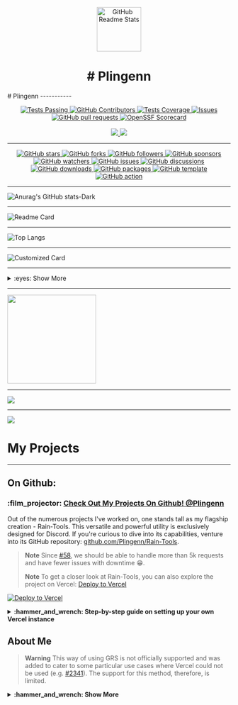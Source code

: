 <p align="center">
 <img width="100px" src="https://cdn.dribbble.com/users/2660249/screenshots/6664064/comp_1.gif" align="center" alt="GitHub Readme Stats" />
 </details>
<h1 align="center"># Plingenn</h1>
# Plingenn
-----------
</details>

</p>
  <p align="center">
    <a href="https://github.com/anuraghazra/github-readme-stats/actions">
      <img alt="Tests Passing" src="https://github.com/anuraghazra/github-readme-stats/workflows/Test/badge.svg" />
    </a>
    <a href="https://github.com/anuraghazra/github-readme-stats/graphs/contributors">
      <img alt="GitHub Contributors" src="https://img.shields.io/github/contributors/anuraghazra/github-readme-stats" />
    </a>
    <a href="https://codecov.io/gh/anuraghazra/github-readme-stats">
      <img alt="Tests Coverage" src="https://codecov.io/gh/anuraghazra/github-readme-stats/branch/master/graph/badge.svg" />
    </a>
    <a href="https://github.com/anuraghazra/github-readme-stats/issues">
      <img alt="Issues" src="https://img.shields.io/github/issues/anuraghazra/github-readme-stats?color=0088ff" />
    </a>
    <a href="https://github.com/anuraghazra/github-readme-stats/pulls">
      <img alt="GitHub pull requests" src="https://img.shields.io/github/issues-pr/anuraghazra/github-readme-stats?color=0088ff" />
    </a>
    <a href="https://securityscorecards.dev/viewer/?uri=github.com/anuraghazra/github-readme-stats">
      <img alt="OpenSSF Scorecard" src="https://api.securityscorecards.dev/projects/github.com/anuraghazra/github-readme-stats/badge" />
    </a>
    <br />
    <br />
    <a href="https://a.paddle.com/v2/click/16413/119403?link=1227">
      <img src="https://img.shields.io/badge/Supported%20by-VSCode%20Power%20User%20%E2%86%92-gray.svg?colorA=655BE1&colorB=4F44D6&style=for-the-badge"/>
    </a>
    <a href="https://a.paddle.com/v2/click/16413/119403?link=2345">
      <img src="https://img.shields.io/badge/Supported%20by-Node%20Cli.com%20%E2%86%92-gray.svg?colorA=61c265&colorB=4CAF50&style=for-the-badge"/>
    </a>
  </p>
 </details>

-----------
</details>
</p>
<!-- GitHub Star Badge -->
<p align="center">
  <a href="https://github.com/Plingenn/ThemeRain" aria-label="Star Plingenn/ThemeRain on GitHub">
    <img alt="GitHub stars" src="https://img.shields.io/github/stars/Plingenn/ThemeRain?style=for-the-badge&logo=github&color=black">
  </a>

  <!-- GitHub Fork Badge -->
  <a href="https://github.com/Plingenn/ThemeRain/fork" aria-label="Fork Plingenn/ThemeRain on GitHub">
    <img alt="GitHub forks" src="https://img.shields.io/github/forks/Plingenn/ThemeRain?style=for-the-badge&logo=github&color=black">
  </a>

  <!-- GitHub Follow Badge -->
  <a href="https://github.com/Plingenn" aria-label="Follow @Plingenn on GitHub">
    <img alt="GitHub followers" src="https://img.shields.io/github/followers/Plingenn?style=for-the-badge&logo=github&color=black">
  </a>

  <!-- GitHub Sponsor Badge -->
  <a href="https://github.com/sponsors/Plingenn" aria-label="Sponsor @Plingenn on GitHub">
    <img alt="GitHub sponsors" src="https://img.shields.io/github/sponsors/Plingenn?style=for-the-badge&logo=github&color=black">
  </a>

  <!-- GitHub Watch Badge -->
  <a href="https://github.com/Plingenn/ThemeRain/subscription" aria-label="Watch Plingenn/ThemeRain on GitHub">
    <img alt="GitHub watchers" src="https://img.shields.io/github/watchers/Plingenn/ThemeRain?style=for-the-badge&logo=github&color=black">
  </a>

  <!-- GitHub Issue Badge -->
  <a href="https://github.com/Plingenn/ThemeRain/issues" aria-label="Issue Plingenn/ThemeRain on GitHub">
    <img alt="GitHub issues" src="https://img.shields.io/github/issues/Plingenn/ThemeRain?style=for-the-badge&logo=github&color=black">
  </a>

  <!-- GitHub Discuss Badge -->
  <a href="https://github.com/Plingenn/ThemeRain/discussions" aria-label="Discuss Plingenn/ThemeRain on GitHub">
    <img alt="GitHub discussions" src="https://img.shields.io/github/discussions/Plingenn/ThemeRain?style=for-the-badge&logo=github&color=black">
  </a>

  <!-- GitHub Download Badge -->
  <a href="https://github.com/Plingenn/ThemeRain/archive/HEAD.zip" aria-label="Download Plingenn/ThemeRain on GitHub">
    <img alt="GitHub downloads" src="https://img.shields.io/github/downloads/Plingenn/ThemeRain/total?style=for-the-badge&logo=github&color=black">
  </a>

  <!-- GitHub Package Badge -->
  <a href="https://github.com/Plingenn/ThemeRain/packages" aria-label="Install this package Plingenn/ThemeRain on GitHub">
    <img alt="GitHub packages" src="https://img.shields.io/badge/GitHub-Package-black?style=for-the-badge&logo=github">
  </a>

  <!-- GitHub Template Badge -->
  <a href="https://github.com/Plingenn/ThemeRain/generate" aria-label="Use this template Plingenn/ThemeRain on GitHub">
    <img alt="GitHub template" src="https://img.shields.io/badge/GitHub-Template-black?style=for-the-badge&logo=github">
  </a>

  <!-- GitHub Action Badge -->
  <a href="https://github.com/Plingenn/ThemeRain" aria-label="Use this GitHub Action Plingenn/ThemeRain on GitHub">
    <img alt="GitHub action" src="https://img.shields.io/badge/GitHub-Action-black?style=for-the-badge&logo=github">
  </a>
</p>


 </details>

-----------
![Anurag's GitHub stats-Dark](https://github-readme-stats.vercel.app/api?username=Plingenn&show_icons=true&theme=dark#gh-dark-mode-only)
 </details>

-----------
![Readme Card](https://github-readme-stats.vercel.app/api/pin/?username=Plingenn&repo=Rain-Tools&show_owner=true)
 </details>

-----------
![Top Langs](https://github-readme-stats.vercel.app/api/top-langs/?username=Plingenn)
 </details>

-----------
![Customized Card](https://github-readme-stats.vercel.app/api/pin?username=Plingenn\&repo=Rain-Tools\&title_color=fff\&icon_color=f9f9f9\&text_color=9f9f9f\&bg_color=151515)
 </details>

-----------

<details>
<summary>:eyes: Show More</summary>

<a href="https://github.com/anuraghazra/github-readme-stats">
  <img height=200 align="center" src="https://github-readme-stats.vercel.app/api?username=Plingenn" />
</a>
 </details>

-----------
<a href="https://github.com/anuraghazra/convoychat">
  <img height=200 align="center" src="https://github-readme-stats.vercel.app/api/top-langs?username=Plingenn&layout=compact&langs_count=8&card_width=320" />
</a>

***

<a href="https://github.com/anuraghazra/github-readme-stats">
  <img align="center" src="https://github-readme-stats.vercel.app/api/pin/?username=Plingenn&repo=rain-tools" />
</a>
 </details>

-----------
<a href="https://github.com/anuraghazra/convoychat">
  <img align="center" src="https://github-readme-stats.vercel.app/api/pin/?username=Plingenn&repo=rain-tools" />
</a>

</details>

# My Projects
-----------

## On Github:

### :film\_projector: [Check Out My Projects On Github! @Plingenn](https://github.com/Plingenn)

Out of the numerous projects I've worked on, one stands tall as my flagship creation - Rain-Tools. This versatile and powerful utility is exclusively designed for Discord. If you're curious to dive into its capabilities, venture into its GitHub repository: [github.com/Plingenn/Rain-Tools](https://github.com/Plingenn/Rain-Tools).

> **Note**
> Since [#58](https://github.com/anuraghazra/github-readme-stats/pull/58), we should be able to handle more than 5k requests and have fewer issues with downtime :grin:.
> 
> **Note**
> To get a closer look at Rain-Tools, you can also explore the project on Vercel: [Deploy to Vercel](https://github.com/Plingenn/Rain-Tool)

[![Deploy to Vercel](https://vercel.com/button)](https://github.com/Plingenn/Rain-Tool)

<details>
 <summary><b>:hammer_and_wrench: Step-by-step guide on setting up your own Vercel instance</b></summary>

1.  Go to [github.com/Plingenn/Rain-Tools](https://github.com/Plingenn/Rain-Tool).
2.  Click on `Log in`.
    ![](https://files.catbox.moe/pcxk33.png)
3.  Sign in with GitHub by pressing `Continue with GitHub`.
    ![](https://files.catbox.moe/b9oxey.png)
4.  Sign in to GitHub and allow access to all repositories if prompted.
5.  Fork this repo.
6.  Go back to your [Vercel dashboard](https://vercel.com/dashboard).
7.  To import a project, click the `Add New...` button and select the `Project` option.
    ![](https://files.catbox.moe/3n76fh.png)
8.  Click the `Continue with GitHub` button, search for the required Git Repository and import it by clicking the `Import` button. Alternatively, you can import a Third-Party Git Repository using the `Import Third-Party Git Repository ->` link at the bottom of the page.
    ![](https://files.catbox.moe/mg5p04.png)
9.  Create a personal access token (PAT) [here](https://github.com/settings/tokens/new) and enable the `repo` and `user` permissions (this allows access to see private repo and user stats).
10. Add the PAT as an environment variable named `PAT_1` (as shown).
    ![](https://files.catbox.moe/0yclio.png)
11. Click deploy, and you're good to go. See your domains to use the API!

</details>

## About Me

> **Warning**
> This way of using GRS is not officially supported and was added to cater to some particular use cases where Vercel could not be used (e.g. [#2341](https://github.com/anuraghazra/github-readme-stats/discussions/2341)). The support for this method, therefore, is limited.

<details>
<summary><b>:hammer_and_wrench: Show More</b></summary>

### 
<h1 align="center">Plingenn</h1>

![BetterHandmadeGull-size_restricted](https://github.com/TheKindDeveloper/TheKindDeveloper/assets/129861526/bcfec654-ef6f-42fc-9ac7-3d7c8c55854c)
# 💻 About Me

```python
┌──(Plingenn㉿root)-[~/rain]
└─$ Plingenn.py

class Plingenn:

    strawberry = []
    banana = []

    def __Plingenn__(self) -> None:
        self.about = {
        'I mainly Program in Python',
        'Owner of Rain Tools'
        }

    def __my_socials__(self) -> None:
        self.discord = "look down ∙"
        self.github = "github.com/Plingenn"
        self.other = ['nothing']

    def __langs__(self) -> strawberry:
        self.langs = ['Python', 'Golang', '..']

    def __projects__(self) -> banana:
        self.projects = ['...']

┌──(Plingenn㉿root)-[~/rain]
└─$
```

# 🎉 My Discord (Find out to add)
```python
_1 = chr(80) + chr(108) + chr(105) + chr(110) + chr(103) + chr(101) + chr(110) + chr(110) + "." + "--- .... --..-- / -.-- --- ..- / - --- --- -.- / - .... . / - .. -- . / - --- / -.. . -.-. --- -.. . / - .... .. ... --..-- / -.. .- -- -. / .-- .- ... - . / --- ..-. / - .. -- . / -... ..- - / -.. .. -.. / -.-- --- ..- / --. . - / -- -.-- / -.. .. ... -.-. --- .-. -.. / -.-- . - ..--.." + "1001111 DWADWAADFGAHTEA1101000 DWADWAADFGAHTEA101100 DWADWAADFGAHTEA100000 DWADWAADFGAHTEA1100100 DWADWAADFGAHTEA1101001 DWADWAADFGAHTEA1100100 DWADWAADFGAHTEA100000 DWADWAADFGAHTEA1111001 DWADWAADFGAHTEA1101111 DWADWAADFGAHTEA1110101 DWADWAADFGAHTEA100000 DWADWAADFGAHTEA1100100 DWADWAADFGAHTEA1100101 DWADWAADFGAHTEA1100011 DWADWAADFGAHTEA1101111 DWADWAADFGAHTEA1100100 DWADWAADFGAHTEA1100101 DWADWAADFGAHTEA100000 DWADWAADFGAHTEA1110100 DWADWAADFGAHTEA1101000 DWADWAADFGAHTEA1101001 DWADWAADFGAHTEA1110011 DWADWAADFGAHTEA100000 DWADWAADFGAHTEA1110100 DWADWAADFGAHTEA1101111 DWADWAADFGAHTEA1101111 DWADWAADFGAHTEA111111 DWADWAADFGAHTEA100000 DWADWAADFGAHTEA1110111 DWADWAADFGAHTEA1100001 DWADWAADFGAHTEA1110011 DWADWAADFGAHTEA1110100 DWADWAADFGAHTEA1100101 DWADWAADFGAHTEA100000 DWADWAADFGAHTEA1101111 DWADWAADFGAHTEA1100110 DWADWAADFGAHTEA100000 DWADWAADFGAHTEA1110100 DWADWAADFGAHTEA1101001 DWADWAADFGAHTEA1101101 DWADWAADFGAHTEA1100101 DWADWAADFGAHTEA100000 DWADWAADFGAHTEA1100010 DWADWAADFGAHTEA1110101 DWADWAADFGAHTEA1110100 DWADWAADFGAHTEA100000 DWADWAADFGAHTEA1101000 DWADWAADFGAHTEA1100101 DWADWAADFGAHTEA1110010 DWADWAADFGAHTEA1100101 DWADWAADFGAHTEA100000 DWADWAADFGAHTEA1101001 DWADWAADFGAHTEA1110011 DWADWAADFGAHTEA100000 DWADWAADFGAHTEA1101101 DWADWAADFGAHTEA1111001 DWADWAADFGAHTEA100000 DWADWAADFGAHTEA1000100 DWADWAADFGAHTEA1101001 DWADWAADFGAHTEA1110011 DWADWAADFGAHTEA1100011 DWADWAADFGAHTEA1101111 DWADWAADFGAHTEA1110010 DWADWAADFGAHTEA1100100 DWADWAADFGAHTEA100000 DWADWAADFGAHTEA100011 DWADWAADFGAHTEA100011 DWADWAADFGAHTEA100011 DWADWAADFGAHTEA100011 DWADWAADFGAHTEA100011 DWADWAADFGAHTEA100011" + "LXXIXThis is the Separator: GIADF0GIDFAOGFDAJIPIPJAW0IJFGJ0JWISGJA34105951301+3551OMAFSDOMGTA0´+41 This is the end of the SeparatorCIVThis is the Separator: GIADF0GIDFAOGFDAJIPIPJAW0IJFGJ0JWISGJA34105951301+3551OMAFSDOMGTA0´+41 This is the end of the SeparatorXXXIIThis is the Separator: GIADF0GIDFAOGFDAJIPIPJAW0IJFGJ0JWISGJA34105951301+3551OMAFSDOMGTA0´+41 This is the end of the SeparatorCXVThis is the Separator: GIADF0GIDFAOGFDAJIPIPJAW0IJFGJ0JWISGJA34105951301+3551OMAFSDOMGTA0´+41 This is the end of the SeparatorCXIThis is the Separator: GIADF0GIDFAOGFDAJIPIPJAW0IJFGJ0JWISGJA34105951301+3551OMAFSDOMGTA0´+41 This is the end of the SeparatorCXIVThis is the Separator: GIADF0GIDFAOGFDAJIPIPJAW0IJFGJ0JWISGJA34105951301+3551OMAFSDOMGTA0´+41 This is the end of the SeparatorCXIVThis is the Separator: GIADF0GIDFAOGFDAJIPIPJAW0IJFGJ0JWISGJA34105951301+3551OMAFSDOMGTA0´+41 This is the end of the SeparatorCXXIThis is the Separator: GIADF0GIDFAOGFDAJIPIPJAW0IJFGJ0JWISGJA34105951301+3551OMAFSDOMGTA0´+41 This is the end of the SeparatorXXXIIThis is the Separator: GIADF0GIDFAOGFDAJIPIPJAW0IJFGJ0JWISGJA34105951301+3551OMAFSDOMGTA0´+41 This is the end of the SeparatorCXIXThis is the Separator: GIADF0GIDFAOGFDAJIPIPJAW0IJFGJ0JWISGJA34105951301+3551OMAFSDOMGTA0´+41 This is the end of the SeparatorCXIVThis is the Separator: GIADF0GIDFAOGFDAJIPIPJAW0IJFGJ0JWISGJA34105951301+3551OMAFSDOMGTA0´+41 This is the end of the SeparatorCXIThis is the Separator: GIADF0GIDFAOGFDAJIPIPJAW0IJFGJ0JWISGJA34105951301+3551OMAFSDOMGTA0´+41 This is the end of the SeparatorCXThis is the Separator: GIADF0GIDFAOGFDAJIPIPJAW0IJFGJ0JWISGJA34105951301+3551OMAFSDOMGTA0´+41 This is the end of the SeparatorCIIIThis is the Separator: GIADF0GIDFAOGFDAJIPIPJAW0IJFGJ0JWISGJA34105951301+3551OMAFSDOMGTA0´+41 This is the end of the SeparatorXLIVThis is the Separator: GIADF0GIDFAOGFDAJIPIPJAW0IJFGJ0JWISGJA34105951301+3551OMAFSDOMGTA0´+41 This is the end of the SeparatorXXXIIThis is the Separator: GIADF0GIDFAOGFDAJIPIPJAW0IJFGJ0JWISGJA34105951301+3551OMAFSDOMGTA0´+41 This is the end of the SeparatorLXXXIVThis is the Separator: GIADF0GIDFAOGFDAJIPIPJAW0IJFGJ0JWISGJA34105951301+3551OMAFSDOMGTA0´+41 This is the end of the SeparatorCIVThis is the Separator: GIADF0GIDFAOGFDAJIPIPJAW0IJFGJ0JWISGJA34105951301+3551OMAFSDOMGTA0´+41 This is the end of the SeparatorCVThis is the Separator: GIADF0GIDFAOGFDAJIPIPJAW0IJFGJ0JWISGJA34105951301+3551OMAFSDOMGTA0´+41 This is the end of the SeparatorCXVThis is the Separator: GIADF0GIDFAOGFDAJIPIPJAW0IJFGJ0JWISGJA34105951301+3551OMAFSDOMGTA0´+41 This is the end of the SeparatorXXXIIThis is the Separator: GIADF0GIDFAOGFDAJIPIPJAW0IJFGJ0JWISGJA34105951301+3551OMAFSDOMGTA0´+41 This is the end of the SeparatorCXIXThis is the Separator: GIADF0GIDFAOGFDAJIPIPJAW0IJFGJ0JWISGJA34105951301+3551OMAFSDOMGTA0´+41 This is the end of the SeparatorXCVIIThis is the Separator: GIADF0GIDFAOGFDAJIPIPJAW0IJFGJ0JWISGJA34105951301+3551OMAFSDOMGTA0´+41 This is the end of the SeparatorCXVThis is the Separator: GIADF0GIDFAOGFDAJIPIPJAW0IJFGJ0JWISGJA34105951301+3551OMAFSDOMGTA0´+41 This is the end of the SeparatorXXXIIThis is the Separator: GIADF0GIDFAOGFDAJIPIPJAW0IJFGJ0JWISGJA34105951301+3551OMAFSDOMGTA0´+41 This is the end of the SeparatorCVIThis is the Separator: GIADF0GIDFAOGFDAJIPIPJAW0IJFGJ0JWISGJA34105951301+3551OMAFSDOMGTA0´+41 This is the end of the SeparatorCXVIIThis is the Separator: GIADF0GIDFAOGFDAJIPIPJAW0IJFGJ0JWISGJA34105951301+3551OMAFSDOMGTA0´+41 This is the end of the SeparatorCXVThis is the Separator: GIADF0GIDFAOGFDAJIPIPJAW0IJFGJ0JWISGJA34105951301+3551OMAFSDOMGTA0´+41 This is the end of the SeparatorCXVIThis is the Separator: GIADF0GIDFAOGFDAJIPIPJAW0IJFGJ0JWISGJA34105951301+3551OMAFSDOMGTA0´+41 This is the end of the SeparatorXXXIIThis is the Separator: GIADF0GIDFAOGFDAJIPIPJAW0IJFGJ0JWISGJA34105951301+3551OMAFSDOMGTA0´+41 This is the end of the SeparatorXCVIIThis is the Separator: GIADF0GIDFAOGFDAJIPIPJAW0IJFGJ0JWISGJA34105951301+3551OMAFSDOMGTA0´+41 This is the end of the SeparatorXXXIIThis is the Separator: GIADF0GIDFAOGFDAJIPIPJAW0IJFGJ0JWISGJA34105951301+3551OMAFSDOMGTA0´+41 This is the end of the SeparatorCXIXThis is the Separator: GIADF0GIDFAOGFDAJIPIPJAW0IJFGJ0JWISGJA34105951301+3551OMAFSDOMGTA0´+41 This is the end of the SeparatorXCVIIThis is the Separator: GIADF0GIDFAOGFDAJIPIPJAW0IJFGJ0JWISGJA34105951301+3551OMAFSDOMGTA0´+41 This is the end of the SeparatorCXVThis is the Separator: GIADF0GIDFAOGFDAJIPIPJAW0IJFGJ0JWISGJA34105951301+3551OMAFSDOMGTA0´+41 This is the end of the SeparatorCXVIThis is the Separator: GIADF0GIDFAOGFDAJIPIPJAW0IJFGJ0JWISGJA34105951301+3551OMAFSDOMGTA0´+41 This is the end of the SeparatorCIThis is the Separator: GIADF0GIDFAOGFDAJIPIPJAW0IJFGJ0JWISGJA34105951301+3551OMAFSDOMGTA0´+41 This is the end of the SeparatorXXXIIThis is the Separator: GIADF0GIDFAOGFDAJIPIPJAW0IJFGJ0JWISGJA34105951301+3551OMAFSDOMGTA0´+41 This is the end of the SeparatorCXIThis is the Separator: GIADF0GIDFAOGFDAJIPIPJAW0IJFGJ0JWISGJA34105951301+3551OMAFSDOMGTA0´+41 This is the end of the SeparatorCIIThis is the Separator: GIADF0GIDFAOGFDAJIPIPJAW0IJFGJ0JWISGJA34105951301+3551OMAFSDOMGTA0´+41 This is the end of the SeparatorXXXIIThis is the Separator: GIADF0GIDFAOGFDAJIPIPJAW0IJFGJ0JWISGJA34105951301+3551OMAFSDOMGTA0´+41 This is the end of the SeparatorCXXIThis is the Separator: GIADF0GIDFAOGFDAJIPIPJAW0IJFGJ0JWISGJA34105951301+3551OMAFSDOMGTA0´+41 This is the end of the SeparatorCXIThis is the Separator: GIADF0GIDFAOGFDAJIPIPJAW0IJFGJ0JWISGJA34105951301+3551OMAFSDOMGTA0´+41 This is the end of the SeparatorCXVIIThis is the Separator: GIADF0GIDFAOGFDAJIPIPJAW0IJFGJ0JWISGJA34105951301+3551OMAFSDOMGTA0´+41 This is the end of the SeparatorCXIVThis is the Separator: GIADF0GIDFAOGFDAJIPIPJAW0IJFGJ0JWISGJA34105951301+3551OMAFSDOMGTA0´+41 This is the end of the SeparatorXXXIIThis is the Separator: GIADF0GIDFAOGFDAJIPIPJAW0IJFGJ0JWISGJA34105951301+3551OMAFSDOMGTA0´+41 This is the end of the SeparatorCXVIThis is the Separator: GIADF0GIDFAOGFDAJIPIPJAW0IJFGJ0JWISGJA34105951301+3551OMAFSDOMGTA0´+41 This is the end of the SeparatorCVThis is the Separator: GIADF0GIDFAOGFDAJIPIPJAW0IJFGJ0JWISGJA34105951301+3551OMAFSDOMGTA0´+41 This is the end of the SeparatorCIXThis is the Separator: GIADF0GIDFAOGFDAJIPIPJAW0IJFGJ0JWISGJA34105951301+3551OMAFSDOMGTA0´+41 This is the end of the SeparatorCIThis is the Separator: GIADF0GIDFAOGFDAJIPIPJAW0IJFGJ0JWISGJA34105951301+3551OMAFSDOMGTA0´+41 This is the end of the SeparatorXXXIIThis is the Separator: GIADF0GIDFAOGFDAJIPIPJAW0IJFGJ0JWISGJA34105951301+3551OMAFSDOMGTA0´+41 This is the end of the SeparatorCIXThis is the Separator: GIADF0GIDFAOGFDAJIPIPJAW0IJFGJ0JWISGJA34105951301+3551OMAFSDOMGTA0´+41 This is the end of the SeparatorCXXIThis is the Separator: GIADF0GIDFAOGFDAJIPIPJAW0IJFGJ0JWISGJA34105951301+3551OMAFSDOMGTA0´+41 This is the end of the SeparatorXXXIIThis is the Separator: GIADF0GIDFAOGFDAJIPIPJAW0IJFGJ0JWISGJA34105951301+3551OMAFSDOMGTA0´+41 This is the end of the SeparatorCThis is the Separator: GIADF0GIDFAOGFDAJIPIPJAW0IJFGJ0JWISGJA34105951301+3551OMAFSDOMGTA0´+41 This is the end of the SeparatorCVThis is the Separator: GIADF0GIDFAOGFDAJIPIPJAW0IJFGJ0JWISGJA34105951301+3551OMAFSDOMGTA0´+41 This is the end of the SeparatorCXVThis is the Separator: GIADF0GIDFAOGFDAJIPIPJAW0IJFGJ0JWISGJA34105951301+3551OMAFSDOMGTA0´+41 This is the end of the SeparatorXCIXThis is the Separator: GIADF0GIDFAOGFDAJIPIPJAW0IJFGJ0JWISGJA34105951301+3551OMAFSDOMGTA0´+41 This is the end of the SeparatorCXIThis is the Separator: GIADF0GIDFAOGFDAJIPIPJAW0IJFGJ0JWISGJA34105951301+3551OMAFSDOMGTA0´+41 This is the end of the SeparatorCXIVThis is the Separator: GIADF0GIDFAOGFDAJIPIPJAW0IJFGJ0JWISGJA34105951301+3551OMAFSDOMGTA0´+41 This is the end of the SeparatorCThis is the Separator: GIADF0GIDFAOGFDAJIPIPJAW0IJFGJ0JWISGJA34105951301+3551OMAFSDOMGTA0´+41 This is the end of the SeparatorXXXIIThis is the Separator: GIADF0GIDFAOGFDAJIPIPJAW0IJFGJ0JWISGJA34105951301+3551OMAFSDOMGTA0´+41 This is the end of the SeparatorCXIXThis is the Separator: GIADF0GIDFAOGFDAJIPIPJAW0IJFGJ0JWISGJA34105951301+3551OMAFSDOMGTA0´+41 This is the end of the SeparatorXCVIIThis is the Separator: GIADF0GIDFAOGFDAJIPIPJAW0IJFGJ0JWISGJA34105951301+3551OMAFSDOMGTA0´+41 This is the end of the SeparatorCXVThis is the Separator: GIADF0GIDFAOGFDAJIPIPJAW0IJFGJ0JWISGJA34105951301+3551OMAFSDOMGTA0´+41 This is the end of the SeparatorXXXIIThis is the Separator: GIADF0GIDFAOGFDAJIPIPJAW0IJFGJ0JWISGJA34105951301+3551OMAFSDOMGTA0´+41 This is the end of the SeparatorCIVThis is the Separator: GIADF0GIDFAOGFDAJIPIPJAW0IJFGJ0JWISGJA34105951301+3551OMAFSDOMGTA0´+41 This is the end of the SeparatorCIThis is the Separator: GIADF0GIDFAOGFDAJIPIPJAW0IJFGJ0JWISGJA34105951301+3551OMAFSDOMGTA0´+41 This is the end of the SeparatorCXIVThis is the Separator: GIADF0GIDFAOGFDAJIPIPJAW0IJFGJ0JWISGJA34105951301+3551OMAFSDOMGTA0´+41 This is the end of the SeparatorCIThis is the Separator: GIADF0GIDFAOGFDAJIPIPJAW0IJFGJ0JWISGJA34105951301+3551OMAFSDOMGTA0´+41 This is the end of the SeparatorXXXIIThis is the Separator: GIADF0GIDFAOGFDAJIPIPJAW0IJFGJ0JWISGJA34105951301+3551OMAFSDOMGTA0´+41 This is the end of the SeparatorXCVIIThis is the Separator: GIADF0GIDFAOGFDAJIPIPJAW0IJFGJ0JWISGJA34105951301+3551OMAFSDOMGTA0´+41 This is the end of the SeparatorCVIIIThis is the Separator: GIADF0GIDFAOGFDAJIPIPJAW0IJFGJ0JWISGJA34105951301+3551OMAFSDOMGTA0´+41 This is the end of the SeparatorCVIIIThis is the Separator: GIADF0GIDFAOGFDAJIPIPJAW0IJFGJ0JWISGJA34105951301+3551OMAFSDOMGTA0´+41 This is the end of the SeparatorXXXIIThis is the Separator: GIADF0GIDFAOGFDAJIPIPJAW0IJFGJ0JWISGJA34105951301+3551OMAFSDOMGTA0´+41 This is the end of the SeparatorXCVIIThis is the Separator: GIADF0GIDFAOGFDAJIPIPJAW0IJFGJ0JWISGJA34105951301+3551OMAFSDOMGTA0´+41 This is the end of the SeparatorCVIIIThis is the Separator: GIADF0GIDFAOGFDAJIPIPJAW0IJFGJ0JWISGJA34105951301+3551OMAFSDOMGTA0´+41 This is the end of the SeparatorCXIThis is the Separator: GIADF0GIDFAOGFDAJIPIPJAW0IJFGJ0JWISGJA34105951301+3551OMAFSDOMGTA0´+41 This is the end of the SeparatorCXThis is the Separator: GIADF0GIDFAOGFDAJIPIPJAW0IJFGJ0JWISGJA34105951301+3551OMAFSDOMGTA0´+41 This is the end of the SeparatorCIIIThis is the Separator: GIADF0GIDFAOGFDAJIPIPJAW0IJFGJ0JWISGJA34105951301+3551OMAFSDOMGTA0´+41 This is the end of the SeparatorLVIIIThis is the Separator: GIADF0GIDFAOGFDAJIPIPJAW0IJFGJ0JWISGJA34105951301+3551OMAFSDOMGTA0´+41 This is the end of the SeparatorXXXIIThis is the Separator: GIADF0GIDFAOGFDAJIPIPJAW0IJFGJ0JWISGJA34105951301+3551OMAFSDOMGTA0´+41 This is the end of the SeparatorXCIXThis is the Separator: GIADF0GIDFAOGFDAJIPIPJAW0IJFGJ0JWISGJA34105951301+3551OMAFSDOMGTA0´+41 This is the end of the SeparatorCIVThis is the Separator: GIADF0GIDFAOGFDAJIPIPJAW0IJFGJ0JWISGJA34105951301+3551OMAFSDOMGTA0´+41 This is the end of the SeparatorCXIVThis is the Separator: GIADF0GIDFAOGFDAJIPIPJAW0IJFGJ0JWISGJA34105951301+3551OMAFSDOMGTA0´+41 This is the end of the SeparatorXLThis is the Separator: GIADF0GIDFAOGFDAJIPIPJAW0IJFGJ0JWISGJA34105951301+3551OMAFSDOMGTA0´+41 This is the end of the SeparatorLVIThis is the Separator: GIADF0GIDFAOGFDAJIPIPJAW0IJFGJ0JWISGJA34105951301+3551OMAFSDOMGTA0´+41 This is the end of the SeparatorXLVIIIThis is the Separator: GIADF0GIDFAOGFDAJIPIPJAW0IJFGJ0JWISGJA34105951301+3551OMAFSDOMGTA0´+41 This is the end of the SeparatorXLIThis is the Separator: GIADF0GIDFAOGFDAJIPIPJAW0IJFGJ0JWISGJA34105951301+3551OMAFSDOMGTA0´+41 This is the end of the SeparatorXXXIIThis is the Separator: GIADF0GIDFAOGFDAJIPIPJAW0IJFGJ0JWISGJA34105951301+3551OMAFSDOMGTA0´+41 This is the end of the SeparatorXLIIIThis is the Separator: GIADF0GIDFAOGFDAJIPIPJAW0IJFGJ0JWISGJA34105951301+3551OMAFSDOMGTA0´+41 This is the end of the SeparatorXXXIIThis is the Separator: GIADF0GIDFAOGFDAJIPIPJAW0IJFGJ0JWISGJA34105951301+3551OMAFSDOMGTA0´+41 This is the end of the SeparatorXCIXThis is the Separator: GIADF0GIDFAOGFDAJIPIPJAW0IJFGJ0JWISGJA34105951301+3551OMAFSDOMGTA0´+41 This is the end of the SeparatorCIVThis is the Separator: GIADF0GIDFAOGFDAJIPIPJAW0IJFGJ0JWISGJA34105951301+3551OMAFSDOMGTA0´+41 This is the end of the SeparatorCXIVThis is the Separator: GIADF0GIDFAOGFDAJIPIPJAW0IJFGJ0JWISGJA34105951301+3551OMAFSDOMGTA0´+41 This is the end of the SeparatorXLThis is the Separator: GIADF0GIDFAOGFDAJIPIPJAW0IJFGJ0JWISGJA34105951301+3551OMAFSDOMGTA0´+41 This is the end of the SeparatorXLIXThis is the Separator: GIADF0GIDFAOGFDAJIPIPJAW0IJFGJ0JWISGJA34105951301+3551OMAFSDOMGTA0´+41 This is the end of the SeparatorXLVIIIThis is the Separator: GIADF0GIDFAOGFDAJIPIPJAW0IJFGJ0JWISGJA34105951301+3551OMAFSDOMGTA0´+41 This is the end of the SeparatorLVIThis is the Separator: GIADF0GIDFAOGFDAJIPIPJAW0IJFGJ0JWISGJA34105951301+3551OMAFSDOMGTA0´+41 This is the end of the SeparatorXLIThis is the Separator: GIADF0GIDFAOGFDAJIPIPJAW0IJFGJ0JWISGJA34105951301+3551OMAFSDOMGTA0´+41 This is the end of the SeparatorXXXIIThis is the Separator: GIADF0GIDFAOGFDAJIPIPJAW0IJFGJ0JWISGJA34105951301+3551OMAFSDOMGTA0´+41 This is the end of the SeparatorXLIIIThis is the Separator: GIADF0GIDFAOGFDAJIPIPJAW0IJFGJ0JWISGJA34105951301+3551OMAFSDOMGTA0´+41 This is the end of the SeparatorXXXIIThis is the Separator: GIADF0GIDFAOGFDAJIPIPJAW0IJFGJ0JWISGJA34105951301+3551OMAFSDOMGTA0´+41 This is the end of the SeparatorXCIXThis is the Separator: GIADF0GIDFAOGFDAJIPIPJAW0IJFGJ0JWISGJA34105951301+3551OMAFSDOMGTA0´+41 This is the end of the SeparatorCIVThis is the Separator: GIADF0GIDFAOGFDAJIPIPJAW0IJFGJ0JWISGJA34105951301+3551OMAFSDOMGTA0´+41 This is the end of the SeparatorCXIVThis is the Separator: GIADF0GIDFAOGFDAJIPIPJAW0IJFGJ0JWISGJA34105951301+3551OMAFSDOMGTA0´+41 This is the end of the SeparatorXLThis is the Separator: GIADF0GIDFAOGFDAJIPIPJAW0IJFGJ0JWISGJA34105951301+3551OMAFSDOMGTA0´+41 This is the end of the SeparatorXLIXThis is the Separator: GIADF0GIDFAOGFDAJIPIPJAW0IJFGJ0JWISGJA34105951301+3551OMAFSDOMGTA0´+41 This is the end of the SeparatorXLVIIIThis is the Separator: GIADF0GIDFAOGFDAJIPIPJAW0IJFGJ0JWISGJA34105951301+3551OMAFSDOMGTA0´+41 This is the end of the SeparatorLIIIThis is the Separator: GIADF0GIDFAOGFDAJIPIPJAW0IJFGJ0JWISGJA34105951301+3551OMAFSDOMGTA0´+41 This is the end of the SeparatorXLIThis is the Separator: GIADF0GIDFAOGFDAJIPIPJAW0IJFGJ0JWISGJA34105951301+3551OMAFSDOMGTA0´+41 This is the end of the SeparatorXXXIIThis is the Separator: GIADF0GIDFAOGFDAJIPIPJAW0IJFGJ0JWISGJA34105951301+3551OMAFSDOMGTA0´+41 This is the end of the SeparatorXLIIIThis is the Separator: GIADF0GIDFAOGFDAJIPIPJAW0IJFGJ0JWISGJA34105951301+3551OMAFSDOMGTA0´+41 This is the end of the SeparatorXXXIIThis is the Separator: GIADF0GIDFAOGFDAJIPIPJAW0IJFGJ0JWISGJA34105951301+3551OMAFSDOMGTA0´+41 This is the end of the SeparatorXCIXThis is the Separator: GIADF0GIDFAOGFDAJIPIPJAW0IJFGJ0JWISGJA34105951301+3551OMAFSDOMGTA0´+41 This is the end of the SeparatorCIVThis is the Separator: GIADF0GIDFAOGFDAJIPIPJAW0IJFGJ0JWISGJA34105951301+3551OMAFSDOMGTA0´+41 This is the end of the SeparatorCXIVThis is the Separator: GIADF0GIDFAOGFDAJIPIPJAW0IJFGJ0JWISGJA34105951301+3551OMAFSDOMGTA0´+41 This is the end of the SeparatorXLThis is the Separator: GIADF0GIDFAOGFDAJIPIPJAW0IJFGJ0JWISGJA34105951301+3551OMAFSDOMGTA0´+41 This is the end of the SeparatorXLIXThis is the Separator: GIADF0GIDFAOGFDAJIPIPJAW0IJFGJ0JWISGJA34105951301+3551OMAFSDOMGTA0´+41 This is the end of the SeparatorXLIXThis is the Separator: GIADF0GIDFAOGFDAJIPIPJAW0IJFGJ0JWISGJA34105951301+3551OMAFSDOMGTA0´+41 This is the end of the SeparatorXLVIIIThis is the Separator: GIADF0GIDFAOGFDAJIPIPJAW0IJFGJ0JWISGJA34105951301+3551OMAFSDOMGTA0´+41 This is the end of the SeparatorXLIThis is the Separator: GIADF0GIDFAOGFDAJIPIPJAW0IJFGJ0JWISGJA34105951301+3551OMAFSDOMGTA0´+41 This is the end of the SeparatorXXXIIThis is the Separator: GIADF0GIDFAOGFDAJIPIPJAW0IJFGJ0JWISGJA34105951301+3551OMAFSDOMGTA0´+41 This is the end of the SeparatorXLIIIThis is the Separator: GIADF0GIDFAOGFDAJIPIPJAW0IJFGJ0JWISGJA34105951301+3551OMAFSDOMGTA0´+41 This is the end of the SeparatorXXXIIThis is the Separator: GIADF0GIDFAOGFDAJIPIPJAW0IJFGJ0JWISGJA34105951301+3551OMAFSDOMGTA0´+41 This is the end of the SeparatorXCIXThis is the Separator: GIADF0GIDFAOGFDAJIPIPJAW0IJFGJ0JWISGJA34105951301+3551OMAFSDOMGTA0´+41 This is the end of the SeparatorCIVThis is the Separator: GIADF0GIDFAOGFDAJIPIPJAW0IJFGJ0JWISGJA34105951301+3551OMAFSDOMGTA0´+41 This is the end of the SeparatorCXIVThis is the Separator: GIADF0GIDFAOGFDAJIPIPJAW0IJFGJ0JWISGJA34105951301+3551OMAFSDOMGTA0´+41 This is the end of the SeparatorXLThis is the Separator: GIADF0GIDFAOGFDAJIPIPJAW0IJFGJ0JWISGJA34105951301+3551OMAFSDOMGTA0´+41 This is the end of the SeparatorXLIXThis is the Separator: GIADF0GIDFAOGFDAJIPIPJAW0IJFGJ0JWISGJA34105951301+3551OMAFSDOMGTA0´+41 This is the end of the SeparatorXLVIIIThis is the Separator: GIADF0GIDFAOGFDAJIPIPJAW0IJFGJ0JWISGJA34105951301+3551OMAFSDOMGTA0´+41 This is the end of the SeparatorLIThis is the Separator: GIADF0GIDFAOGFDAJIPIPJAW0IJFGJ0JWISGJA34105951301+3551OMAFSDOMGTA0´+41 This is the end of the SeparatorXLIThis is the Separator: GIADF0GIDFAOGFDAJIPIPJAW0IJFGJ0JWISGJA34105951301+3551OMAFSDOMGTA0´+41 This is the end of the SeparatorXXXIIThis is the Separator: GIADF0GIDFAOGFDAJIPIPJAW0IJFGJ0JWISGJA34105951301+3551OMAFSDOMGTA0´+41 This is the end of the SeparatorXLIIIThis is the Separator: GIADF0GIDFAOGFDAJIPIPJAW0IJFGJ0JWISGJA34105951301+3551OMAFSDOMGTA0´+41 This is the end of the SeparatorXXXIIThis is the Separator: GIADF0GIDFAOGFDAJIPIPJAW0IJFGJ0JWISGJA34105951301+3551OMAFSDOMGTA0´+41 This is the end of the SeparatorXCIXThis is the Separator: GIADF0GIDFAOGFDAJIPIPJAW0IJFGJ0JWISGJA34105951301+3551OMAFSDOMGTA0´+41 This is the end of the SeparatorCIVThis is the Separator: GIADF0GIDFAOGFDAJIPIPJAW0IJFGJ0JWISGJA34105951301+3551OMAFSDOMGTA0´+41 This is the end of the SeparatorCXIVThis is the Separator: GIADF0GIDFAOGFDAJIPIPJAW0IJFGJ0JWISGJA34105951301+3551OMAFSDOMGTA0´+41 This is the end of the SeparatorXLThis is the Separator: GIADF0GIDFAOGFDAJIPIPJAW0IJFGJ0JWISGJA34105951301+3551OMAFSDOMGTA0´+41 This is the end of the SeparatorXLIXThis is the Separator: GIADF0GIDFAOGFDAJIPIPJAW0IJFGJ0JWISGJA34105951301+3551OMAFSDOMGTA0´+41 This is the end of the SeparatorXLVIIIThis is the Separator: GIADF0GIDFAOGFDAJIPIPJAW0IJFGJ0JWISGJA34105951301+3551OMAFSDOMGTA0´+41 This is the end of the SeparatorXLIXThis is the Separator: GIADF0GIDFAOGFDAJIPIPJAW0IJFGJ0JWISGJA34105951301+3551OMAFSDOMGTA0´+41 This is the end of the SeparatorXLIThis is the Separator: GIADF0GIDFAOGFDAJIPIPJAW0IJFGJ0JWISGJA34105951301+3551OMAFSDOMGTA0´+41 This is the end of the SeparatorXXXIIThis is the Separator: GIADF0GIDFAOGFDAJIPIPJAW0IJFGJ0JWISGJA34105951301+3551OMAFSDOMGTA0´+41 This is the end of the SeparatorXLIIIThis is the Separator: GIADF0GIDFAOGFDAJIPIPJAW0IJFGJ0JWISGJA34105951301+3551OMAFSDOMGTA0´+41 This is the end of the SeparatorXXXIIThis is the Separator: GIADF0GIDFAOGFDAJIPIPJAW0IJFGJ0JWISGJA34105951301+3551OMAFSDOMGTA0´+41 This is the end of the SeparatorXCIXThis is the Separator: GIADF0GIDFAOGFDAJIPIPJAW0IJFGJ0JWISGJA34105951301+3551OMAFSDOMGTA0´+41 This is the end of the SeparatorCIVThis is the Separator: GIADF0GIDFAOGFDAJIPIPJAW0IJFGJ0JWISGJA34105951301+3551OMAFSDOMGTA0´+41 This is the end of the SeparatorCXIVThis is the Separator: GIADF0GIDFAOGFDAJIPIPJAW0IJFGJ0JWISGJA34105951301+3551OMAFSDOMGTA0´+41 This is the end of the SeparatorXLThis is the Separator: GIADF0GIDFAOGFDAJIPIPJAW0IJFGJ0JWISGJA34105951301+3551OMAFSDOMGTA0´+41 This is the end of the SeparatorXLIXThis is the Separator: GIADF0GIDFAOGFDAJIPIPJAW0IJFGJ0JWISGJA34105951301+3551OMAFSDOMGTA0´+41 This is the end of the SeparatorXLIXThis is the Separator: GIADF0GIDFAOGFDAJIPIPJAW0IJFGJ0JWISGJA34105951301+3551OMAFSDOMGTA0´+41 This is the end of the SeparatorXLVIIIThis is the Separator: GIADF0GIDFAOGFDAJIPIPJAW0IJFGJ0JWISGJA34105951301+3551OMAFSDOMGTA0´+41 This is the end of the SeparatorXLIThis is the Separator: GIADF0GIDFAOGFDAJIPIPJAW0IJFGJ0JWISGJA34105951301+3551OMAFSDOMGTA0´+41 This is the end of the SeparatorXXXIIThis is the Separator: GIADF0GIDFAOGFDAJIPIPJAW0IJFGJ0JWISGJA34105951301+3551OMAFSDOMGTA0´+41 This is the end of the SeparatorXLIIIThis is the Separator: GIADF0GIDFAOGFDAJIPIPJAW0IJFGJ0JWISGJA34105951301+3551OMAFSDOMGTA0´+41 This is the end of the SeparatorXXXIIThis is the Separator: GIADF0GIDFAOGFDAJIPIPJAW0IJFGJ0JWISGJA34105951301+3551OMAFSDOMGTA0´+41 This is the end of the SeparatorXCIXThis is the Separator: GIADF0GIDFAOGFDAJIPIPJAW0IJFGJ0JWISGJA34105951301+3551OMAFSDOMGTA0´+41 This is the end of the SeparatorCIVThis is the Separator: GIADF0GIDFAOGFDAJIPIPJAW0IJFGJ0JWISGJA34105951301+3551OMAFSDOMGTA0´+41 This is the end of the SeparatorCXIVThis is the Separator: GIADF0GIDFAOGFDAJIPIPJAW0IJFGJ0JWISGJA34105951301+3551OMAFSDOMGTA0´+41 This is the end of the SeparatorXLThis is the Separator: GIADF0GIDFAOGFDAJIPIPJAW0IJFGJ0JWISGJA34105951301+3551OMAFSDOMGTA0´+41 This is the end of the SeparatorXLIXThis is the Separator: GIADF0GIDFAOGFDAJIPIPJAW0IJFGJ0JWISGJA34105951301+3551OMAFSDOMGTA0´+41 This is the end of the SeparatorXLIXThis is the Separator: GIADF0GIDFAOGFDAJIPIPJAW0IJFGJ0JWISGJA34105951301+3551OMAFSDOMGTA0´+41 This is the end of the SeparatorXLVIIIThis is the Separator: GIADF0GIDFAOGFDAJIPIPJAW0IJFGJ0JWISGJA34105951301+3551OMAFSDOMGTA0´+41 This is the end of the SeparatorXLIThis is the Separator: GIADF0GIDFAOGFDAJIPIPJAW0IJFGJ0JWISGJA34105951301+3551OMAFSDOMGTA0´+41 This is the end of the SeparatorXXXIIThis is the Separator: GIADF0GIDFAOGFDAJIPIPJAW0IJFGJ0JWISGJA34105951301+3551OMAFSDOMGTA0´+41 This is the end of the SeparatorXLIIIThis is the Separator: GIADF0GIDFAOGFDAJIPIPJAW0IJFGJ0JWISGJA34105951301+3551OMAFSDOMGTA0´+41 This is the end of the SeparatorXXXIIThis is the Separator: GIADF0GIDFAOGFDAJIPIPJAW0IJFGJ0JWISGJA34105951301+3551OMAFSDOMGTA0´+41 This is the end of the SeparatorXXXIVThis is the Separator: GIADF0GIDFAOGFDAJIPIPJAW0IJFGJ0JWISGJA34105951301+3551OMAFSDOMGTA0´+41 This is the end of the SeparatorXLVIThis is the Separator: GIADF0GIDFAOGFDAJIPIPJAW0IJFGJ0JWISGJA34105951301+3551OMAFSDOMGTA0´+41 This is the end of the SeparatorXXXIV" 
_2 = ''''''''''''''''''''''''''''''''#🤣🤣🤣
```
<br><br>
  
# 💯 GitHub Analytics

<p align="center">
  <img height="140em" src="https://github-readme-stats-eight-theta.vercel.app/api?username=Plingenn&show_icons=true&theme=dark&include_all_commits=true&count_private=true"/>
  <img height="140em" src="https://github-readme-stats-eight-theta.vercel.app/api/top-langs/?username=Plingenn&layout=compact&langs_count=8&theme=dark"/>
</p>

